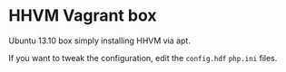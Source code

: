 HHVM Vagrant box
================

Ubuntu 13.10 box simply installing HHVM via apt.

If you want to tweak the configuration, edit the `config.hdf` `php.ini` files.
